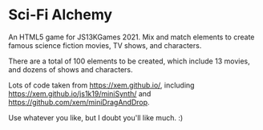 # Sci-Fi Alchemy
An HTML5 game for JS13KGames 2021. Mix and match elements to create famous science fiction movies, TV shows, and characters.

There are a total of 100 elements to be created, which include 13 movies, and dozens of shows and characters.

Lots of code taken from https://xem.github.io/, including https://xem.github.io/js1k19/miniSynth/ and https://github.com/xem/miniDragAndDrop.

Use whatever you like, but I doubt you'll like much. :)
